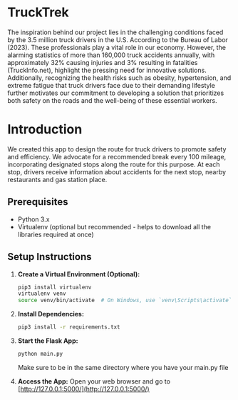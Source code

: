 # TruckTrek
The inspiration behind our project lies in the challenging conditions faced by the 3.5 million truck drivers in the U.S. According to the Bureau of Labor (2023). These professionals play a vital role in our economy. However, the alarming statistics of more than 160,000 truck accidents annually, with approximately 32% causing injuries and 3% resulting in fatalities (TruckInfo.net), highlight the pressing need for innovative solutions. Additionally, recognizing the health risks such as obesity, hypertension, and extreme fatigue that truck drivers face due to their demanding lifestyle further motivates our commitment to developing a solution that prioritizes both safety on the roads and the well-being of these essential workers.

# Introduction
We created this app to design the route for truck drivers to promote safety and efficiency. We advocate for a recommended break every 100 mileage, incorporating designated stops along the route for this purpose. At each stop, drivers receive information about accidents for the next stop, nearby restaurants and gas station place.

## Prerequisites
- Python 3.x
- Virtualenv (optional but recommended - helps to download all the libraries required at once)

## Setup Instructions

1. **Create a Virtual Environment (Optional):**
    ```bash
    pip3 install virtualenv
    virtualenv venv
    source venv/bin/activate  # On Windows, use `venv\Scripts\activate`
    ```

2. **Install Dependencies:**
    ```bash
    pip3 install -r requirements.txt
    ```
    
3. **Start the Flask App:**
    ```bash
    python main.py 
    ```
    Make sure to be in the same directory where you have your main.py file

2. **Access the App:**
    Open your web browser and go to [http://127.0.0.1:5000/](http://127.0.0.1:5000/)

